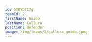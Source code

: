 ```yaml
---
id: 5TDYDfI7g
teamId: 2
firstName: Guido
lastName: Callura
position: defender
image: /img/teams/2/callura_guido.jpeg
---
```

